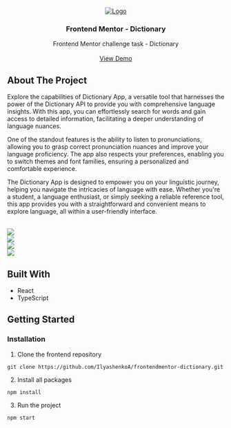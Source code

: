 <br/>
<p align="center">
  <a href="https://github.com/IlyashenkoA/frontendmentor-dictionary/">
    <img src="https://i.ibb.co/r60WPWB/Shape.png" alt="Logo" />
  </a>

  <h3 align="center">Frontend Mentor - Dictionary</h3>

  <p align="center">
    Frontend Mentor challenge task - Dictionary
    <br/>
    <br/>
    <a href="https://frontendmentor-dictionary.vercel.app/">View Demo</a>
  </p>
</p>

## About The Project

Explore the capabilities of Dictionary App, a versatile tool that harnesses the power of the Dictionary API to provide you with comprehensive language insights. With this app, you can effortlessly search for words and gain access to detailed information, facilitating a deeper understanding of language nuances.

One of the standout features is the ability to listen to pronunciations, allowing you to grasp correct pronunciation nuances and improve your language proficiency. The app also respects your preferences, enabling you to switch themes and font families, ensuring a personalized and comfortable experience.

The Dictionary App is designed to empower you on your linguistic journey, helping you navigate the intricacies of language with ease. Whether you're a student, a language enthusiast, or simply seeking a reliable reference tool, this app provides you with a straightforward and convenient means to explore language, all within a user-friendly interface.

<br />

<img src="https://i.ibb.co/HGKKJCP/2023-05-08-110248.png" />

<br />

<img src="https://i.ibb.co/FXhQkrL/2023-05-08-110340.png" />

<br />

<img src="https://i.ibb.co/z6sZLjD/2023-05-08-110355.png" />

<br />


<img src="https://i.ibb.co/BNFhtkV/2023-05-08-110414.png" />

<br />

## Built With

* React
* TypeScript

## Getting Started

### Installation

1. Clone the frontend repository

```
git clone https://github.com/IlyashenkoA/frontendmentor-dictionary.git
```

2. Install all packages

```
npm install
```

3. Run the project

```
npm start
```  
